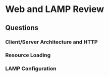 # Web and LAMP Review

## Questions

### Client/Server Architecture and HTTP

### Resource Loading

### LAMP Configuration
